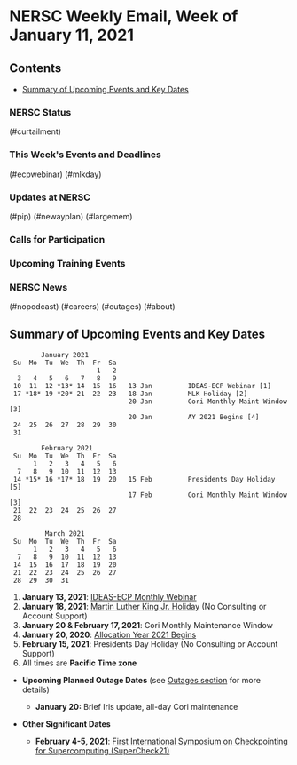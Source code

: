 # NERSC Weekly Email, Week of January 11, 2021 <a name="top"></a> #

## Contents ## 

- [Summary of Upcoming Events and Key Dates](#dates)

### NERSC Status

(#curtailment)

### This Week's Events and Deadlines

(#ecpwebinar)
(#mlkday)

### Updates at NERSC 

(#pip)
(#newayplan)
(#largemem)

### Calls for Participation


### Upcoming Training Events 


### NERSC News 

(#nopodcast)
(#careers)
(#outages)
(#about)

## Summary of Upcoming Events and Key Dates <a name="dates"/></a> ##

            January 2021      
     Su  Mo  Tu  We  Th  Fr  Sa  
                          1   2   
      3   4   5   6   7   8   9  
     10  11  12 *13* 14  15  16   13 Jan         IDEAS-ECP Webinar [1] 
     17 *18* 19 *20* 21  22  23   18 Jan         MLK Holiday [2]
                                  20 Jan         Cori Monthly Maint Window [3]
                                  20 Jan         AY 2021 Begins [4]
     24  25  26  27  28  29  30  
     31                

            February 2021   
     Su  Mo  Tu  We  Th  Fr  Sa
          1   2   3   4   5   6 
      7   8   9  10  11  12  13 
     14 *15* 16 *17* 18  19  20   15 Feb         Presidents Day Holiday [5]
                                  17 Feb         Cori Monthly Maint Window [3]
     21  22  23  24  25  26  27 
     28                  

             March 2021
     Su  Mo  Tu  We  Th  Fr  Sa
          1   2   3   4   5   6
      7   8   9  10  11  12  13
     14  15  16  17  18  19  20
     21  22  23  24  25  26  27
     28  29  30  31

1. **January 13, 2021**: [IDEAS-ECP Monthly Webinar](#ecpwebinar)
2. **January 18, 2021**: [Martin Luther King Jr. Holiday](#mlkday) (No Consulting or Account Support)
3. **January 20 & February 17, 2021**: Cori Monthly Maintenance Window
4. **January 20, 2020**: [Allocation Year 2021 Begins](#newayplan)
5. **February 15, 2021**: Presidents Day Holiday (No Consulting or Account Support)
6. All times are **Pacific Time zone**

- **Upcoming Planned Outage Dates** (see [Outages section](#outages) for more 
details)
    - **January 20:** Brief Iris update, all-day Cori maintenance

- **Other Significant Dates**
    - **February 4-5, 2021**: [First International Symposium on Checkpointing for Supercomputing (SuperCheck21)](#ckpt)

